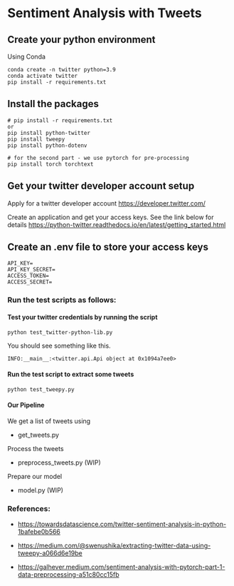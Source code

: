 # Sentiment Analysis with Tweets

## Create your python environment

Using Conda
```
conda create -n twitter python=3.9
conda activate twitter
pip install -r requirements.txt
```

## Install the packages
```
# pip install -r requirements.txt
or 
pip install python-twitter
pip install tweepy
pip install python-dotenv

# for the second part - we use pytorch for pre-processing
pip install torch torchtext
```

## Get your twitter developer account setup 
Apply for a twitter developer account https://developer.twitter.com/

Create an application and get your access keys.
See the link below for details
https://python-twitter.readthedocs.io/en/latest/getting_started.html


## Create an .env file to store your access keys
```
API_KEY= 
API_KEY_SECRET= 
ACCESS_TOKEN= 
ACCESS_SECRET= 
```

### Run the test scripts as follows:

#### Test your twitter credentials by running the script
```
python test_twitter-python-lib.py
```
You should see something like this.
```
INFO:__main__:<twitter.api.Api object at 0x1094a7ee0>
```

#### Run the test script to extract some tweets 
```
python test_tweepy.py
```


#### Our Pipeline

We get a list of tweets using 
- get_tweets.py 

Process the tweets
 - preprocess_tweets.py (WIP)

Prepare our model 
 - model.py (WIP)




### References:
- https://towardsdatascience.com/twitter-sentiment-analysis-in-python-1bafebe0b566
- https://medium.com/@swenushika/extracting-twitter-data-using-tweepy-a066d6e19be

- https://galhever.medium.com/sentiment-analysis-with-pytorch-part-1-data-preprocessing-a51c80cc15fb
